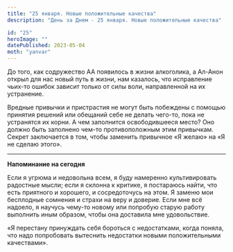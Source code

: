 ```yaml
---
title: "25 января. Новые положительные качества"
description: "День за Днем - 25 января. Новые положительные качества"

id: "25"
heroImage: ""
datePublished: 2023-05-04
moth: "yanvar"
---
```


До того, как содружество АА появилось в жизни алкоголика, а Ал-Анон открыл для
нас новый путь в жизни, нам казалось, что исправление чьих-то ошибок зависит
только от силы воли, направленной на их устранение.

Вредные привычки и пристрастия не могут быть побеждены с помощью принятия
решений или обещаний себе не делать чего-то, пока не устранятся их корни. А
чем заполнится освободившееся место? Оно должно быть заполнено чем-то
противоположным этим привычкам. Секрет заключается в том, чтобы заменить
привычное «Я желаю» на «Я не сделаю этого».

---

**Напоминание на сегодня**

Если я угрюма и недовольна всем, я буду намеренно культивировать радостные
мысли; если я склонна к критике, я постараюсь найти, что есть приятного и
хорошего, и сосредоточусь на этом. Я заменю мои бесплодные сомнения и страхи
на веру и доверие. Если мне всё надоело, я научусь чему-то новому или попробую
старую работу выполнить иным образом, чтобы она доставила мне удовольствие.

«Я перестану принуждать себя бороться с недостатками, когда поняла, что надо
попробовать вытеснить недостатки новыми положительными качествами».
